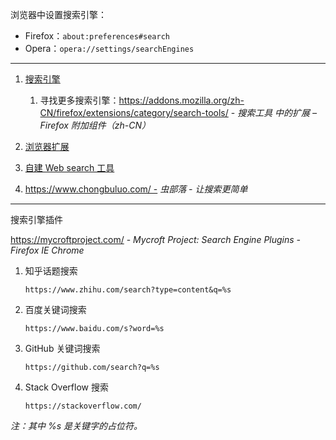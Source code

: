 浏览器中设置搜索引擎：

- Firefox：`about:preferences#search`
- Opera：`opera://settings/searchEngines`

---

1. [搜索引擎](os/tools/browser.md#搜索引擎)

    1. 寻找更多搜索引擎：https://addons.mozilla.org/zh-CN/firefox/extensions/category/search-tools/ - *搜索工具 中的扩展 – Firefox 附加组件（zh-CN）*

2. [浏览器扩展](os/tools/browser-extensions.md#搜索引擎)

3. [自建 Web search 工具](os/tools/custom-search.md)

4. https://www.chongbuluo.com/ - *虫部落 - 让搜索更简单*

---

搜索引擎插件

https://mycroftproject.com/ - *Mycroft Project: Search Engine Plugins - Firefox IE Chrome*

1. 知乎话题搜索
    
    ```url
    https://www.zhihu.com/search?type=content&q=%s
    ```
    
2. 百度关键词搜索
    
    ```url
    https://www.baidu.com/s?word=%s
    ```
    
3. GitHub 关键词搜索
    
    ```url
    https://github.com/search?q=%s
    ```
    
4. Stack Overflow 搜索
    
    ```url
    https://stackoverflow.com/
    ```
    
_注：其中 %s 是关键字的占位符。_
